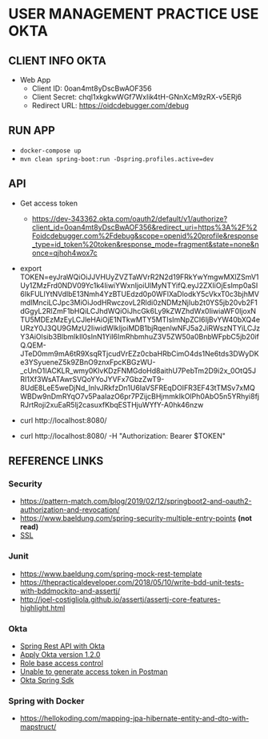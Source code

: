 # USER MANAGEMENT PRACTICE USE OKTA

## CLIENT INFO OKTA

- Web App
  - Client ID: 0oan4mt8yDscBwAOF356
  - Client Secret: chql1xkgkwWGf7WxIik4tH-GNnXcM9zRX-v5ERj6
  - Redirect URL: https://oidcdebugger.com/debug

## RUN APP
- `docker-compose up`
- `mvn clean spring-boot:run -Dspring.profiles.active=dev`

## API
 
- Get access token
  - https://dev-343362.okta.com/oauth2/default/v1/authorize?client_id=0oan4mt8yDscBwAOF356&redirect_uri=https%3A%2F%2Foidcdebugger.com%2Fdebug&scope=openid%20profile&response_type=id_token%20token&response_mode=fragment&state=none&nonce=qjhoh4wox7c
  
- export TOKEN=eyJraWQiOiJJVHUyZVZTaWVrR2N2d19FRkYwYmgwMXlZSmV1Uy1ZMzFrd0NDV09Yc1k4IiwiYWxnIjoiUlMyNTYifQ.eyJ2ZXIiOjEsImp0aSI6IkFULlYtNVdlbE13Nmh4YzBTUEdzd0p0WFlXaDlodkY5cVkxT0c3bjhMVmdlMnciLCJpc3MiOiJodHRwczovL2Rldi0zNDMzNjIub2t0YS5jb20vb2F1dGgyL2RlZmF1bHQiLCJhdWQiOiJhcGk6Ly9kZWZhdWx0IiwiaWF0IjoxNTU5MDEzMzEyLCJleHAiOjE1NTkwMTY5MTIsImNpZCI6IjBvYW40bXQ4eURzY0J3QU9GMzU2IiwidWlkIjoiMDB1bjRqenlwNFJ5a2JiRWszNTYiLCJzY3AiOlsib3BlbmlkIl0sInN1YiI6ImRhbmhuZ3V5ZW50a0BnbWFpbC5jb20ifQ.QEM-JTeD0mm9mA6tR9XsqRTjcudVrEZz0cbaHRbCimO4ds1Ne6tds3DWyDKe3YSyueneZ5k9ZBnO9znxFpcKBGzWU-_cUnO1IACKLR_wmy0KlvKDzFNMGdoHd8aithU7PebTm2D9i2x_0OtQ5JRI1Xf3WsATAwrSVQoYYoJYVFx7GbzZwT9-8UdE8LeE5weDjNd_InlvJRkfzDn1U6IaVSFREqDOIFR3EF43tTMSv7xMQWBDw9nDmRYqO7v5PaaIazO6pr7PZijcBHjmmkIkOlPh0AbO5n5YRhyi8fjRJrtRoji2xuEaR5lj2casuxfKbqESTHjuWYfY-A0hk46nzw

- curl http://localhost:8080/

- curl http://localhost:8080/ -H "Authorization: Bearer $TOKEN" 

## REFERENCE LINKS

### Security
- https://pattern-match.com/blog/2019/02/12/springboot2-and-oauth2-authorization-and-revocation/
- https://www.baeldung.com/spring-security-multiple-entry-points **(not read)**
- [SSL](https://stackoverflow.com/questions/47700115/tomcatembeddedservletcontainerfactory-is-missing-in-spring-boot-2)

### Junit
- https://www.baeldung.com/spring-mock-rest-template
- https://thepracticaldeveloper.com/2018/05/10/write-bdd-unit-tests-with-bddmockito-and-assertj/
- http://joel-costigliola.github.io/assertj/assertj-core-features-highlight.html

### Okta

- [Spring Rest API with Okta](https://developer.okta.com/blog/2018/12/18/secure-spring-rest-api)
- [Apply Okta version 1.2.0](https://github.com/okta/okta-spring-boot#configure-your-properties)
- [Role base access control](https://developer.okta.com/blog/2017/10/13/okta-groups-spring-security)
- [Unable to generate access token in Postman](https://devforum.okta.com/t/unable-to-generate-access-token-for-my-application-using-postman/4943)
- [Okta Spring Sdk](https://github.com/okta/okta-sdk-java)

### Spring with Docker
- https://hellokoding.com/mapping-jpa-hibernate-entity-and-dto-with-mapstruct/